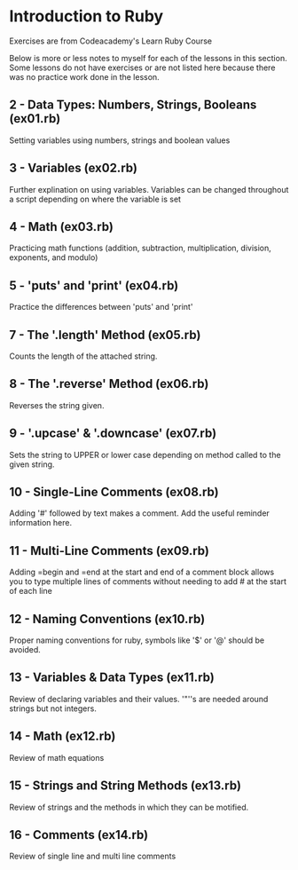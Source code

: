 # Introduction to Ruby
Exercises are from Codeacademy's Learn Ruby Course

Below is more or less notes to myself for each of the lessons in this section.  Some lessons do not have exercises or are not listed here because there was no practice work done in the lesson.

## 2 - Data Types: Numbers, Strings, Booleans (ex01.rb)
Setting variables using numbers, strings and boolean values

## 3 - Variables (ex02.rb)
Further explination on using variables.  Variables can be changed throughout a script depending on where the variable is set

## 4 - Math (ex03.rb)
Practicing math functions (addition, subtraction, multiplication, division, exponents, and modulo)

## 5 - 'puts' and 'print' (ex04.rb)
Practice the differences between 'puts' and 'print'

## 7 - The '.length' Method (ex05.rb)
Counts the length of the attached string.

## 8 - The '.reverse' Method (ex06.rb)
Reverses the string given.

## 9 - '.upcase' & '.downcase' (ex07.rb)
Sets the string to UPPER or lower case depending on method called to the given string.

## 10 - Single-Line Comments (ex08.rb)
Adding '#' followed by text makes a comment.  Add the useful reminder information here.

## 11 - Multi-Line Comments (ex09.rb)
Adding =begin and =end at the start and end of a comment block allows you to type multiple lines of comments without needing to add # at the start of each line

## 12 - Naming Conventions (ex10.rb)
Proper naming conventions for ruby, symbols like '$' or '@' should be avoided.

## 13 - Variables & Data Types (ex11.rb)
Review of declaring variables and their values.  '"''s are needed around strings but not integers.

## 14 - Math (ex12.rb)
Review of math equations

## 15 - Strings and String Methods (ex13.rb)
Review of strings and the methods in which they can be motified.

## 16 - Comments (ex14.rb)
Review of single line and multi line comments